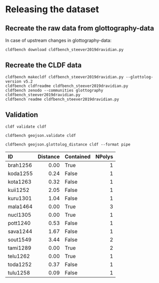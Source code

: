 # Releasing the dataset

## Recreate the raw data from glottography-data

In case of upstream changes in glottography-data:
```shell
cldfbench download cldfbench_steever2019dravidian.py
```

## Recreate the CLDF data

```shell
cldfbench makecldf cldfbench_steever2019dravidian.py --glottolog-version v5.2
cldfbench cldfreadme cldfbench_steever2019dravidian.py
cldfbench zenodo --communities glottography cldfbench_steever2019dravidian.py
cldfbench readme cldfbench_steever2019dravidian.py
```

## Validation

```shell
cldf validate cldf
```

```shell
cldfbench geojson.validate cldf
```

```shell
cldfbench geojson.glottolog_distance cldf --format pipe
```

| ID | Distance | Contained | NPolys |
|:---------|-----------:|:------------|---------:|
| brah1256 | 0.00 | True | 1 |
| koda1255 | 0.24 | False | 1 |
| kota1263 | 0.32 | False | 1 |
| kuii1252 | 2.05 | False | 1 |
| kuru1301 | 1.04 | False | 1 |
| mala1464 | 0.00 | True | 3 |
| nucl1305 | 0.00 | True | 1 |
| pott1240 | 0.53 | False | 1 |
| sava1244 | 1.67 | False | 1 |
| sout1549 | 3.44 | False | 2 |
| tami1289 | 0.00 | True | 2 |
| telu1262 | 0.00 | True | 1 |
| toda1252 | 0.37 | False | 1 |
| tulu1258 | 0.09 | False | 1 |
